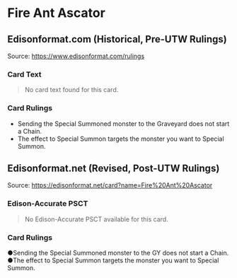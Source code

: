 # Fire Ant Ascator

## Edisonformat.com (Historical, Pre-UTW Rulings)

Source: https://www.edisonformat.com/rulings

### Card Text

> No card text found for this card.

### Card Rulings

*   Sending the Special Summoned monster to the Graveyard does not start a Chain.
*   The effect to Special Summon targets the monster you want to Special Summon.

## Edisonformat.net (Revised, Post-UTW Rulings)

Source: https://edisonformat.net/card?name=Fire%20Ant%20Ascator

### Edison-Accurate PSCT

> No Edison-Accurate PSCT available for this card.

### Card Rulings

●Sending the Special Summoned monster to the GY does not start a Chain.
●The effect to Special Summon targets the monster you want to Special Summon.
            